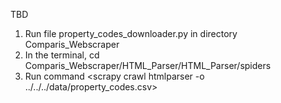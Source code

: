TBD


1. Run file property_codes_downloader.py in directory Comparis_Webscraper
2. In the terminal, cd Comparis_Webscraper/HTML_Parser/HTML_Parser/spiders
3. Run command <scrapy crawl htmlparser -o ../../../data/property_codes.csv>
